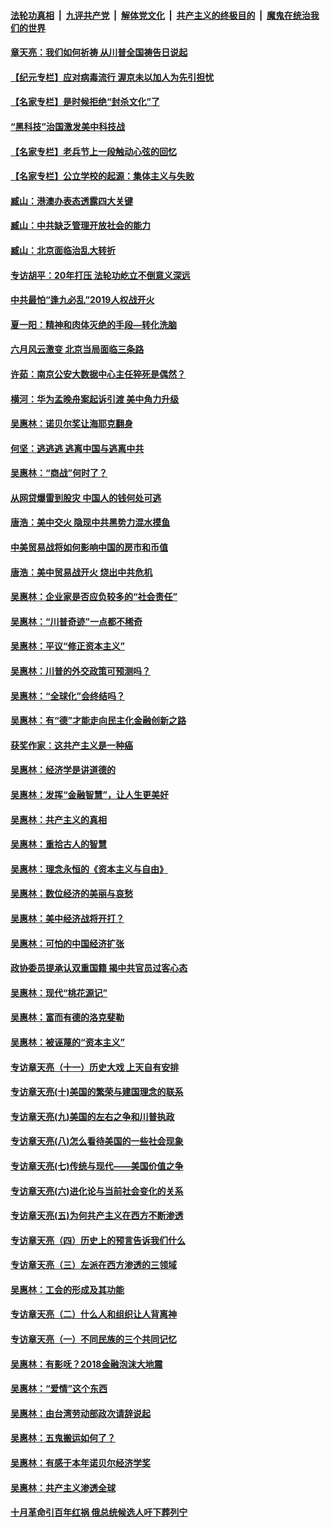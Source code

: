 

####  [法轮功真相](../../../../basic/blob/master/README.md?t=07091831) &nbsp;|&nbsp; [九评共产党](../../../../9ping.md/blob/master/README.md?t=07091831) &nbsp;|&nbsp; [解体党文化](../../../../jtdwh.md/blob/master/README.md?t=07091831)  &nbsp;|&nbsp; [共产主义的终极目的](../../../../gczydzjmd.md/blob/master/README.md?t=07091831) &nbsp;|&nbsp; [魔鬼在统治我们的世界](../../../../mgztzwmdsj.md/blob/master/README.md?t=07091831) 

#### [章天亮：我们如何祈祷 从川普全国祷告日说起](../pages/nsc423/n11944627.md?t=07091831) 

#### [【纪元专栏】应对病毒流行 渥京未以加人为先引担忧](../pages/nsc423/n11875714.md?t=07091831) 

#### [【名家专栏】是时候拒绝“封杀文化”了](../pages/nsc423/n11814093.md?t=07091831) 

#### [“黑科技”治国激发美中科技战](../pages/nsc423/n11638056.md?t=07091831) 

#### [【名家专栏】老兵节上一段触动心弦的回忆](../pages/nsc423/n11646016.md?t=07091831) 

#### [【名家专栏】公立学校的起源：集体主义与失败](../pages/nsc423/n11601833.md?t=07091831) 

#### [臧山：港澳办表态透露四大关键](../pages/nsc423/n11421628.md?t=07091831) 

#### [臧山：中共缺乏管理开放社会的能力](../pages/nsc423/n11407457.md?t=07091831) 

#### [臧山：北京面临治乱大转折](../pages/nsc423/n11406895.md?t=07091831) 

#### [专访胡平：20年打压 法轮功屹立不倒意义深远](../pages/nsc423/n11398800.md?t=07091831) 

#### [中共最怕“逢九必乱”2019人权战开火](../pages/nsc423/n11385248.md?t=07091831) 

#### [夏一阳：精神和肉体灭绝的手段—转化洗脑](../pages/nsc423/n11368250.md?t=07091831) 

#### [六月风云激变 北京当局面临三条路](../pages/nsc423/n11313668.md?t=07091831) 

#### [许茹：南京公安大数据中心主任猝死是偶然？](../pages/nsc423/n11064744.md?t=07091831) 

#### [横河：华为孟晚舟案起诉引渡 美中角力升级](../pages/nsc423/n11027230.md?t=07091831) 

#### [吴惠林：诺贝尔奖让海耶克翻身](../pages/nsc423/n10890049.md?t=07091831) 

#### [何坚：逃逃逃 逃离中国与逃离中共](../pages/nsc423/n10592891.md?t=07091831) 

#### [吴惠林：“商战”何时了？](../pages/nsc423/n10573558.md?t=07091831) 

#### [从网贷爆雷到股灾 中国人的钱何处可逃](../pages/nsc423/n10572800.md?t=07091831) 

#### [唐浩：美中交火 隐现中共黑势力混水摸鱼](../pages/nsc423/n10544040.md?t=07091831) 

#### [中美贸易战将如何影响中国的房市和币值](../pages/nsc423/n10543697.md?t=07091831) 

#### [唐浩：美中贸易战开火 烧出中共危机](../pages/nsc423/n10540126.md?t=07091831) 

#### [吴惠林：企业家是否应负较多的“社会责任”](../pages/nsc423/n10535022.md?t=07091831) 

#### [吴惠林：“川普奇迹”一点都不稀奇](../pages/nsc423/n10512808.md?t=07091831) 

#### [吴惠林：平议“修正资本主义”](../pages/nsc423/n10495724.md?t=07091831) 

#### [吴惠林：川普的外交政策可预测吗？](../pages/nsc423/n10462387.md?t=07091831) 

#### [吴惠林：“全球化”会终结吗？](../pages/nsc423/n10452838.md?t=07091831) 

#### [吴惠林：有“德”才能走向民主化金融创新之路](../pages/nsc423/n10432292.md?t=07091831) 

#### [获奖作家：这共产主义是一种癌](../pages/nsc423/n10431541.md?t=07091831) 

#### [吴惠林：经济学是讲道德的](../pages/nsc423/n10398014.md?t=07091831) 

#### [吴惠林：发挥“金融智慧”，让人生更美好](../pages/nsc423/n10375019.md?t=07091831) 

#### [吴惠林：共产主义的真相](../pages/nsc423/n10351394.md?t=07091831) 

#### [吴惠林：重拾古人的智慧](../pages/nsc423/n10337691.md?t=07091831) 

#### [吴惠林：理念永恒的《资本主义与自由》](../pages/nsc423/n10316274.md?t=07091831) 

#### [吴惠林：数位经济的美丽与哀愁](../pages/nsc423/n10292946.md?t=07091831) 

#### [吴惠林：美中经济战将开打？](../pages/nsc423/n10258825.md?t=07091831) 

#### [吴惠林：可怕的中国经济扩张](../pages/nsc423/n10219147.md?t=07091831) 

#### [政协委员提承认双重国籍 揭中共官员过客心态](../pages/nsc423/n10208809.md?t=07091831) 

#### [吴惠林：现代“桃花源记”](../pages/nsc423/n10185234.md?t=07091831) 

#### [吴惠林：富而有德的洛克斐勒](../pages/nsc423/n10142264.md?t=07091831) 

#### [吴惠林：被诬蔑的“资本主义”](../pages/nsc423/n10124816.md?t=07091831) 

#### [专访章天亮（十一）历史大戏 上天自有安排](../pages/nsc423/n10094905.md?t=07091831) 

#### [专访章天亮(十)美国的繁荣与建国理念的联系](../pages/nsc423/n10094899.md?t=07091831) 

#### [专访章天亮(九)美国的左右之争和川普执政](../pages/nsc423/n10094889.md?t=07091831) 

#### [专访章天亮(八)怎么看待美国的一些社会现象](../pages/nsc423/n10094857.md?t=07091831) 

#### [专访章天亮(七)传统与现代——美国价值之争](../pages/nsc423/n10093140.md?t=07091831) 

#### [专访章天亮(六)进化论与当前社会变化的关系](../pages/nsc423/n10092036.md?t=07091831) 

#### [专访章天亮(五)为何共产主义在西方不断渗透](../pages/nsc423/n10083620.md?t=07091831) 

#### [专访章天亮（四）历史上的预言告诉我们什么](../pages/nsc423/n10083606.md?t=07091831) 

#### [专访章天亮（三）左派在西方渗透的三领域](../pages/nsc423/n10081115.md?t=07091831) 

#### [吴惠林：工会的形成及其功能](../pages/nsc423/n10080633.md?t=07091831) 

#### [专访章天亮（二）什么人和组织让人背离神](../pages/nsc423/n10076637.md?t=07091831) 

#### [专访章天亮（一）不同民族的三个共同记忆](../pages/nsc423/n10074188.md?t=07091831) 

#### [吴惠林：有影呒？2018金融泡沫大地震](../pages/nsc423/n10040534.md?t=07091831) 

#### [吴惠林：“爱情”这个东西](../pages/nsc423/n10019423.md?t=07091831) 

#### [吴惠林：由台湾劳动部政次请辞说起](../pages/nsc423/n9979679.md?t=07091831) 

#### [吴惠林：五鬼搬运如何了？](../pages/nsc423/n9925338.md?t=07091831) 

#### [吴惠林：有感于本年诺贝尔经济学奖](../pages/nsc423/n9871883.md?t=07091831) 

#### [吴惠林：共产主义渗透全球](../pages/nsc423/n9812748.md?t=07091831) 

#### [十月革命引百年红祸 俄总统候选人吁下葬列宁](../pages/nsc423/n9810182.md?t=07091831) 


